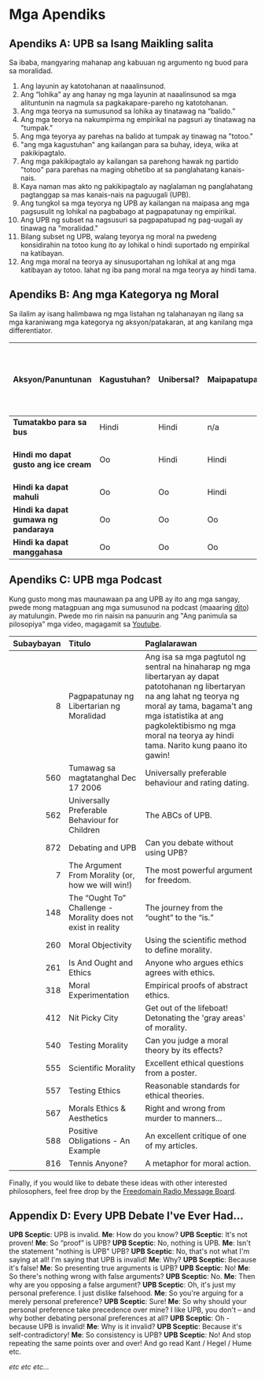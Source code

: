 # Mga Apendiks

## Apendiks A: UPB sa Isang Maikling salita

Sa ibaba, mangyaring mahanap ang kabuuan ng argumento ng buod para sa moralidad.

1. Ang layunin ay katotohanan at naaalinsunod.
2. Ang “lohika” ay ang hanay ng mga layunin at naaalinsunod sa mga alituntunin na nagmula sa pagkakapare-pareho ng katotohanan.
3. Ang mga teorya na sumusunod sa lohika ay tinatawag na “balido.”
4. Ang mga teorya na nakumpirma ng empirikal na pagsuri ay tinatawag na "tumpak."
5. Ang mga teyorya ay parehas na balido at tumpak ay tinawag na "totoo."
6. "ang mga kagustuhan" ang kailangan para sa buhay, ideya, wika at pakikipagtalo.
7. Ang mga pakikipagtalo ay kailangan sa parehong hawak ng partido "totoo" para parehas na maging obhetibo at sa panglahatang kanais-nais.
8. Kaya naman mas akto ng pakikipagtalo ay naglalaman ng panglahatang pagtanggap sa mas kanais-nais na paguugali (UPB).
9. Ang tungkol sa mga teyorya ng UPB ay kailangan na maipasa ang mga pagsusulit ng lohikal na pagbabago at pagpapatunay ng empirikal.
10. Ang UPB ng subset na nagsusuri sa pagpapatupad ng pag-uugali ay tinawag na "moralidad."
11. Bilang subset ng UPB, walang teyorya ng moral na pwedeng konsidirahin na totoo kung ito ay lohikal o hindi suportado ng empirikal na katibayan.
12. Ang mga moral na teorya ay sinusuportahan ng lohikal at ang mga katibayan ay totoo. lahat ng iba pang moral na mga teorya ay hindi tama.

## Apendiks B: Ang mga Kategorya ng Moral

Sa ilalim ay isang halimbawa ng mga listahan ng talahanayan ng ilang sa mga karaniwang mga kategorya ng aksyon/patakaran, at ang kanilang mga differentiator.

| Aksyon/Panuntunan                      | Kagustuhan? | Unibersal? | Maipapatupad? | Ang aksyon ang kinakailangan sa pagsisimula ng panig ng biktima? | Maaari bang iwasan ang mga lumalabag? | Moral na Kategorya                       |
| -------------------------------------- | ----------- | ---------- | ------------- | ---------------------------------------------------------------- | ------------------------------------- | ---------------------------------------- |
| **Tumatakbo para sa bus**              | Hindi       | Hindi      | n/a           | n/a                                                              | n/a                                   | Walang pinapanigan                       |
| **Hindi mo dapat gusto ang ice cream** | Oo          | Hindi      | Hindi         | n/a                                                              | n/a                                   | Walang pinapanigan (sariling kagustuhan) |
| **Hindi ka dapat mahuli**              | Oo          | Oo         | Hindi         | Hindi                                                            | Oo                                    | APA                                      |
| **Hindi ka dapat gumawa ng pandaraya** | Oo          | Oo         | Oo            | Oo                                                               | Oo                                    | Mabuti                                   |
| **Hindi ka dapat manggahasa**          | Oo          | Oo         | Oo            | Hindi                                                            | Hindi                                 | Mabuti                                   |

## Apendiks C: UPB mga Podcast

Kung gusto mong mas maunawaan pa ang UPB ay ito ang mga sangay, pwede mong matagpuan ang mga sumusunod na podcast (maaaring [dito](www.freedomainradio.com)) ay matulungin. Pwede mo rin naisin na panuurin ang "Ang panimula sa pilosopiya" mga video, magagamit sa [Youtube](www.youtube.com/freedomainradio).

| Subaybayan | Titulo                                                        | Paglalarawan                                                                                                                                                                                                                                                           |
| ----------:|:------------------------------------------------------------- |:---------------------------------------------------------------------------------------------------------------------------------------------------------------------------------------------------------------------------------------------------------------------- |
|          8 | Pagpapatunay ng Libertarian ng Moralidad                      | Ang isa sa mga pagtutol ng sentral na hinaharap ng mga libertaryan ay dapat patotohanan ng libertaryan na ang lahat ng teorya ng moral ay tama, bagama't ang mga istatistika at ang pagkolektibismo ng mga moral na teorya ay hindi tama. Narito kung paano ito gawin! |
|        560 | Tumawag sa magtatanghal Dec 17 2006                           | Universally preferable behaviour and rating dating.                                                                                                                                                                                                                    |
|        562 | Universally Preferable Behaviour for Children                 | The ABCs of UPB.                                                                                                                                                                                                                                                       |
|        872 | Debating and UPB                                              | Can you debate without using UPB?                                                                                                                                                                                                                                      |
|          7 | The Argument From Morality (or, how we will win!)             | The most powerful argument for freedom.                                                                                                                                                                                                                                |
|        148 | The “Ought To” Challenge - Morality does not exist in reality | The journey from the “ought” to the “is.”                                                                                                                                                                                                                              |
|        260 | Moral Objectivity                                             | Using the scientific method to define morality.                                                                                                                                                                                                                        |
|        261 | Is And Ought and Ethics                                       | Anyone who argues ethics agrees with ethics.                                                                                                                                                                                                                           |
|        318 | Moral Experimentation                                         | Empirical proofs of abstract ethics.                                                                                                                                                                                                                                   |
|        412 | Nit Picky City                                                | Get out of the lifeboat! Detonating the 'gray areas' of morality.                                                                                                                                                                                                      |
|        540 | Testing Morality                                              | Can you judge a moral theory by its effects?                                                                                                                                                                                                                           |
|        555 | Scientific Morality                                           | Excellent ethical questions from a poster.                                                                                                                                                                                                                             |
|        557 | Testing Ethics                                                | Reasonable standards for ethical theories.                                                                                                                                                                                                                             |
|        567 | Morals Ethics & Aesthetics                                    | Right and wrong from murder to manners...                                                                                                                                                                                                                              |
|        588 | Positive Obligations - An Example                             | An excellent critique of one of my articles.                                                                                                                                                                                                                           |
|        816 | Tennis Anyone?                                                | A metaphor for moral action.                                                                                                                                                                                                                                           |

Finally, if you would like to debate these ideas with other interested philosophers, feel free drop by the [Freedomain Radio Message Board](www.freedomainradio.com/board).

## Appendix D: Every UPB Debate I've Ever Had...

**UPB Sceptic**: UPB is invalid. **Me**: How do you know? **UPB Sceptic**: It's not proven! **Me**: So “proof” is UPB? **UPB Sceptic**: No, nothing is UPB. **Me**: Isn't the statement "nothing is UPB" UPB? **UPB Sceptic**: No, that's not what I'm saying at all! I'm saying that UPB is invalid! **Me**: Why? **UPB Sceptic**: Because it's false! **Me**: So presenting true arguments is UPB? **UPB Sceptic**: No! **Me**: So there's nothing wrong with false arguments? **UPB Sceptic**: No. **Me**: Then why are you opposing a false argument? **UPB Sceptic**: Oh, it's just my personal preference. I just dislike falsehood. **Me**: So you're arguing for a merely personal preference? **UPB Sceptic**: Sure! **Me**: So why should your personal preference take precedence over mine? I like UPB, you don't – and why bother debating personal preferences at all? **UPB Sceptic**: Oh - because UPB is invalid! **Me**: Why is it invalid? **UPB Sceptic**: Because it's self-contradictory! **Me**: So consistency is UPB? **UPB Sceptic**: No! And stop repeating the same points over and over! And go read Kant / Hegel / Hume etc.

*etc etc etc...*